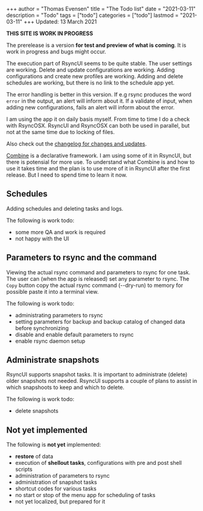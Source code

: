 +++
author = "Thomas Evensen"
title = "The Todo list"
date = "2021-03-11"
description = "Todo"
tags = ["todo"]
categories = ["todo"]
lastmod = "2021-03-11"
+++
Updated: 13 March 2021

**THIS SITE IS WORK IN PROGRESS**

The prerelease is a version **for test and preview of what is coming**. It is work in progress and bugs might occur.

The execution part of RsyncUI seems to be quite stable. The user settings are working. Delete and update configurations are working. Adding configurations and create new profiles are working. Adding and delete schedules are working, but there is no link to the schedule app yet.

The error handling is better in this version. If e.g rsync produces the word `error` in the output,  an alert will inform about it. If a validate of input, when adding new configurations, fails an alert will inform about the error.

I am using the app it on daily basis myself. From time to time I do a check with RsyncOSX. RsyncUI and RsyncOSX can both be used in parallel, but not at the same time due to locking of files.

Also check out the [changelog for changes and updates](/post/changelog/).

[Combine](https://developer.apple.com/documentation/combine) is a declarative framework. I am using some of it in RsyncUI, but there is potensial for more use. To understand what Combine is and how to use it takes time and the plan is to use more of it in RsyncUI after the first release. But I need to spend time to learn it now.

## Schedules

Adding schedules and deleting tasks and logs.

The following is work todo:

- some more QA and work is required
- not happy with the UI

## Parameters to rsync and the command

Viewing the actual rsync command and parameters to rsync for one task. The user can (when the app is released) set any parameter to rsync. The `Copy` button copy the actual rsync command (--dry-run) to memory for possible paste it into a terminal view.

The following is work todo:

- administrating parameters to rsync
- setting parameters for backup and backup catalog of changed data before synchronizing
- disable and enable default parameters to rsync
- enable rsync daemon setup

## Administrate snapshots

RsyncUI supports snapshot tasks. It is important to administrate (delete) older snapshots not needed. RsyncUI supports a couple of plans to assist in which snapshoots to keep and which to delete.

The following is work todo:

- delete snapshots

## Not yet implemented

The following is **not yet** implemented:

- **restore** of data
- execution of **shellout tasks**, configurations with pre and post shell scripts
- administration of parameters to rsync
- administration of snapshot tasks
- shortcut codes for various tasks
- no start or stop of the menu app for scheduling of tasks
- not yet localized, but prepared for it
